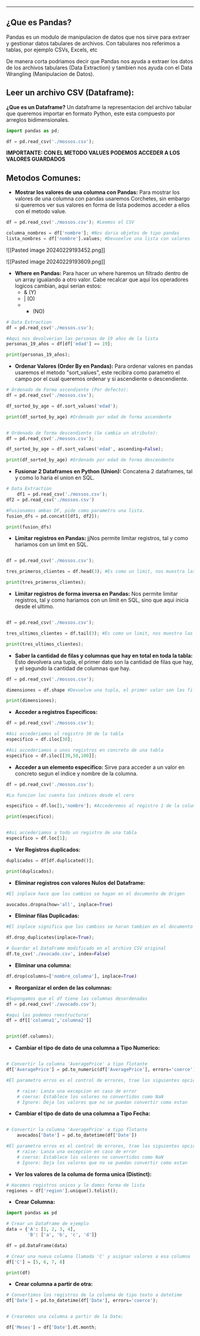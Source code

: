 
---
## ¿Que es Pandas?
Pandas es un modulo de manipulacion de datos que nos sirve para extraer y gestionar datos tabulares de archivos. Con tabulares nos referimos a tablas, por ejemplo CSVs, Excels, etc   

De manera corta podriamos decir que Pandas nos ayuda a extraer los datos de los archivos tabulares (Data Extraction) y tambien nos ayuda con el Data Wrangling (Manipulacion de Datos).

## Leer un archivo CSV (Dataframe):
**¿Que es un Dataframe?**
Un dataframe la representacion del archivo tabular que queremos importar en formato Python, este esta compuesto por arreglos bidimensionales. 

```python
import pandas as pd;

df = pd.read_csv('./mossos.csv');

```


**IMPORTANTE: CON EL METODO VALUES PODEMOS ACCEDER A LOS VALORES GUARDADOS**

## Metodos Comunes:

- **Mostrar los valores de una columna con Pandas:**
	 Para mostrar los valores de una columna con pandas usaremos Corchetes, sin embargo si queremos ver sus valores en forma de lista podemos acceder a ellos con el metodo value.
	 
```python
df = pd.read_csv('./mossos.csv'); #Leemos el CSV

columna_nombres = df['nombre']; #Nos daria objetos de tipo pandas 
lista_nombres = df['nombre'].values; #Devueelve una lista con valores 

```

 
![[Pasted image 20240229193452.png]]

![[Pasted image 20240229193609.png]]

- **Where en Pandas:**
	Para hacer un where haremos un filtrado dentro de un array igualando a otro valor. Cabe recalcar que aqui los operadores logicos cambian, aqui serian estos:
	 -   &   (Y)
	 -   |    (O)
	 -   -   (NO)
	 
```python
# Data Extraction
df = pd.read_csv('./mossos.csv');

#Aqui nos devolverian las personas de 19 años de la lista
personas_19_años = df[df['edad'] == 19]; 

print(personas_19_años);


```

- **Ordenar Valores (Order By en Pandas):**
	 Para ordenar valores en pandas usaremos el metodo "sort_values", este recibira como parametro el campo por el cual queremos ordenar y si ascendiente o descendiente.

```python
# Ordenado de Forma ascendiente (Por defecto):
df = pd.read_csv('./mossos.csv');

df_sorted_by_age = df.sort_values('edad');

print(df_sorted_by_age) #Ordenado por edad de forma ascendente


# Ordenado de forma descendiente (Se cambia un atributo):
df = pd.read_csv('./mossos.csv');

df_sorted_by_age = df.sort_values('edad', ascending=False);

print(df_sorted_by_age) #Ordenado por edad de forma descendente

```




- **Fusionar 2 Dataframes en Python (Union):**
	 Concatena 2 dataframes, tal y como lo haria el union en SQL.
	 
```python
# Data Extraction
	df1 = pd.read_csv('./mossos.csv');
df2 = pd.read_csv('./mossos.csv')

#Fusionamos ambas DF, pide como parametro una lista.
fusion_dfs = pd.concat([df1, df2]);

print(fusion_dfs) 

```


- **Limitar registros en Pandas:**
	jjNos permite limitar registros, tal y como hariamos con un limit en SQL. 
```python

df = pd.read_csv('./mossos.csv');

tres_primeros_clientes = df.head(3); #Es como un limit, nos muestra las primeras 3 filas

print(tres_primeros_clientes);

```


- **Limitar registros de forma inversa en Pandas:**
	Nos permite limitar registros, tal y como hariamos con un limit en SQL, sino que aqui inicia desde el ultimo. 
	
```python

df = pd.read_csv('./mossos.csv');

tres_ultimos_clientes = df.tail(3); #Es como un limit, nos muestra las ultimas 3 filas

print(tres_ultimos_clientes);

```


- **Saber la cantidad de filas y columnas que hay en total en toda la tabla:**
	 Esto devolvera una tupla, el primer dato son la cantidad de filas que hay, y el segundo la cantidad de columnas que hay.
	 
```python
df = pd.read_csv('./mossos.csv');

dimensiones = df.shape #Devuelve una tupla, el primer valor son las filas y el segundo las columnas

print(dimensiones);

```


- **Acceder a registros Especificos:**
```python
df = pd.read_csv('./mossos.csv');

#Asi accederiamos al registro 30 de la tabla
especifico = df.iloc[30]; 

#Asi accederiamos a unos registros en concreto de una tabla
especifico = df.iloc[[30,50,100]];

```

- **Acceder a un elemento especifico:**
	 Sirve para acceder a un valor en concreto segun el indice y nombre de la columna.
```python
df = pd.read_csv('./mossos.csv');

#La funcion loc cuenta los indices desde el cero

especifico = df.loc[1,'nombre']; #Accederemos al registro 1 de la columna nombre

print(especifico);


#Asi accederiamos a todo un registro de una tabla
especifico = df.loc[1]; 


```

- **Ver Registros duplicados:**
```python
duplicados = df[df.duplicated()];

print(duplicados);
```

- **Eliminar registros con valores Nulos del Dataframe:**
```python
#El inplace hace que los cambios se hagan en el documento de Origen

avocados.dropna(how='all', inplace=True)
```

- **Eliminar filas Duplicadas:**
```python
#El inplace significa que los cambios se haran tambien en el documento original

df.drop_duplicates(inplace=True);

# Guardar el DataFrame modificado en el archivo CSV original
df.to_csv('./avocado.csv', index=False)
```

- **Eliminar una columna:**
```python
df.drop(columns=['nombre_columna'], inplace=True)
```

- **Reorganizar el orden de las columnas:**
```python
#Supongamos que el df tiene las columnas desordenadas
df = pd.read_csv('./avocado.csv');

#aqui las podemos reestructurar
df = df[['columna1','columna2']]


print(df.columns);
```


- **Cambiar el tipo de dato de una columna a Tipo Numerico:**
```python

# Convertir la columna 'AveragePrice' a tipo flotante
df['AveragePrice'] = pd.to_numeric(df['AveragePrice'], errors='coerce')

#El parametro erros es el control de errores, trae las siguientes opciones:

	# raise: Lanza una excepcion en caso de error
	# coerse: Establece los valores no convertidos como NaN
	# Ignore: Deja los valores que no se puedan convertir como estan 

```


- **Cambiar el tipo de dato de una columna a Tipo Fecha:**
```python

# Convertir la columna 'AveragePrice' a tipo flotante
	avocados['Date'] = pd.to_datetime(df['Date'])

#El parametro erros es el control de errores, trae las siguientes opciones:
	# raise: Lanza una excepcion en caso de error
	# coerse: Establece los valores no convertidos como NaN
	# Ignore: Deja los valores que no se puedan convertir como estan 

```


- **Ver los valores de la columa de forma unica (Distinct):**
```python
# Hacemos registros unicos y le damos forma de lista
regiones = df['region'].unique().tolist();

```


- **Crear Columna:**
```python
import pandas as pd

# Crear un DataFrame de ejemplo
data = {'A': [1, 2, 3, 4],
        'B': ['a', 'b', 'c', 'd']}

df = pd.DataFrame(data)

# Crear una nueva columna llamada 'C' y asignar valores a esa columna
df['C'] = [5, 6, 7, 8]

print(df)
```

- **Crear columna a partir de otra:**
```python
# Convertimos los registros de la columna de tipo texto a datetime
df['Date'] = pd.to_datetime(df['Date'], errors='coerce');


# Crearemos una columna a partir de la Date;

df['Meses'] = df['Date'].dt.month;


```





